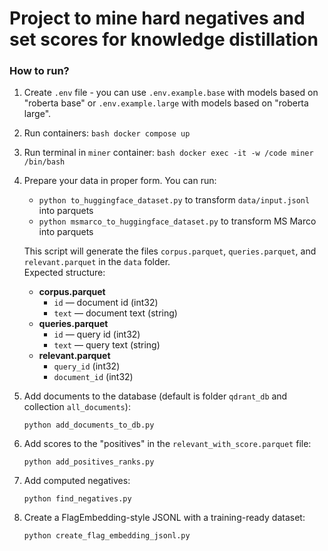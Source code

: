 # Project to mine hard negatives and set scores for knowledge distillation

### How to run?
1. Create `.env` file - you can use `.env.example.base` with models based on "roberta base" or `.env.example.large` with models based on "roberta large".
2. Run containers: `bash docker compose up`
3. Run terminal in `miner` container: `bash docker exec -it -w /code miner /bin/bash`
4. Prepare your data in proper form. You can run:
   - `python to_huggingface_dataset.py` to transform `data/input.jsonl` into parquets
   - `python msmarco_to_huggingface_dataset.py` to transform MS Marco into parquets

   This script will generate the files `corpus.parquet`, `queries.parquet`, and `relevant.parquet` in the `data` folder.  
   Expected structure:  
   - **corpus.parquet**  
     - `id` — document id (int32)  
     - `text` — document text (string)  
   - **queries.parquet**  
     - `id` — query id (int32)  
     - `text` — query text (string)  
   - **relevant.parquet**  
     - `query_id` (int32)  
     - `document_id` (int32)  
3. Add documents to the database (default is folder `qdrant_db` and collection `all_documents`):
   ```shell
   python add_documents_to_db.py
   ```
4. Add scores to the "positives" in the `relevant_with_score.parquet` file:
   ```shell
   python add_positives_ranks.py
   ```
5. Add computed negatives:
   ```shell
   python find_negatives.py
   ```
6. Create a FlagEmbedding-style JSONL with a training-ready dataset:
   ```shell
   python create_flag_embedding_jsonl.py
   ```